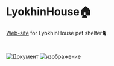 # LyokhinHouse🏠
[Web-site](https://bigbabydata.github.io/LyokhinHouse/) for LyokhinHouse pet shelter🐈.
#
![Документ](https://github.com/user-attachments/assets/fe77e941-21b5-4166-a847-c16db0054064)
![изображение](https://github.com/user-attachments/assets/81753956-1e6b-4330-b571-864e4ee3370d)
